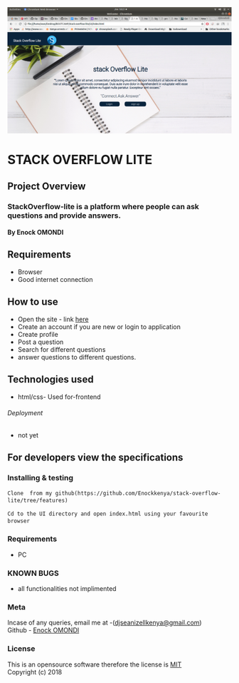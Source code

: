 ![stackoverflowlite](app.png)

# STACK OVERFLOW LITE 
## Project Overview
### StackOverflow-lite is a platform where people can ask questions and provide answers. 


#### By ****Enock OMONDI****

## Requirements
* Browser
* Good internet connection

## How to use
* Open the site - link [here]()
* Create an account if you are new or login to application
* Create profile 
* Post a question
* Search for different questions
* answer questions to different questions.

## Technologies used
* html/css- Used for-frontend


###### Deployment
* not yet 

## For developers view the specifications

### Installing & testing
```
Clone  from my github(https://github.com/Enockkenya/stack-overflow-lite/tree/features)
```
```
Cd to the UI directory and open index.html using your favourite browser
```

### Requirements
* PC


### KNOWN BUGS
- all functionalities not implimented

### Meta
Incase of any queries, email me at -(djseanizellkenya@gmail.com)
<br>
Github - [Enock OMONDI](https://github.com/Enockkenya)

### License
This is an opensource software therefore the license is [MIT](https://choosealicense.com/licenses/mit/)
<br>
Copyright (c) 2018 